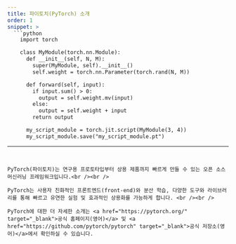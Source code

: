 ```yaml
---
title: 파이토치(PyTorch) 소개
order: 1
snippet: >
  ```python
    import torch

    class MyModule(torch.nn.Module):
      def __init__(self, N, M):
        super(MyModule, self).__init__()
        self.weight = torch.nn.Parameter(torch.rand(N, M))

      def forward(self, input):
        if input.sum() > 0:
          output = self.weight.mv(input)
        else:
          output = self.weight + input
        return output

      my_script_module = torch.jit.script(MyModule(3, 4))
      my_script_module.save("my_script_module.pt")
  ```

---
```


PyTorch(파이토치)는 연구용 프로토타입부터 상용 제품까지 빠르게 만들 수 있는 오픈 소스 머신러닝 프레임워크입니다.<br /><br />

PyTorch는 사용자 친화적인 프론트엔드(front-end)와 분산 학습, 다양한 도구와 라이브러리를 통해 빠르고 유연한 실험 및 효과적인 상용화를 가능하게 합니다. <br /><br />

PyTorch에 대한 더 자세한 소개는 <a href="https://pytorch.org/" target="_blank">공식 홈페이지(영어)</a> 및 <a href="https://github.com/pytorch/pytorch" target="_blank">공식 저장소(영어)</a>에서 확인하실 수 있습니다.

